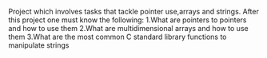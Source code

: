 Project which involves tasks that tackle pointer use,arrays and strings. After this project one must know the following:
1.What are pointers to pointers and how to
use them
2.What are multidimensional arrays and how
to use them
3.What are the most common C standard library functions to manipulate strings
